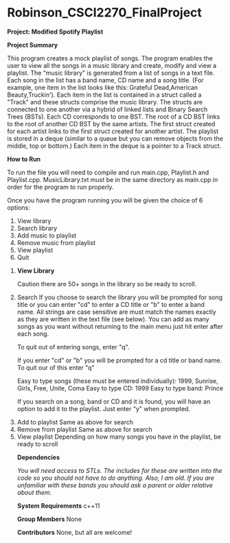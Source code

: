 # Robinson_CSCI2270_FinalProject

<b>Project: Modified Spotify Playlist</b>

<b>Project Summary</b>

This program creates a mock playlist of songs. The program enables the user to view all the songs in a music library and create, modify and view a playlist. The "music library" is generated from a list of songs in a text file. Each song in the list has a band name, CD name and a song title. (For example, one item in the list looks like this: Grateful Dead,American Beauty,Truckin'). Each item in the list is contained in a struct called a "Track" and these structs comprise the music library. The structs are connected to one another via a hybrid of linked lists and Binary Search Trees (BSTs). Each CD corresponds to one BST. The root of a CD BST links to the root of another CD BST by the same artists. The first struct created for each artist links to the first struct created for another artist. The playlist is stored in a deque (similar to a queue but you can remove objects from the middle, top or bottom.) Each item in the deque is a pointer to a Track struct. 

<b>How to Run</b>

To run the file you will need to compile and run main.cpp, Playlist.h and Playlist.cpp. MusicLibrary.txt must be in the same directory as main.cpp in order for the program to run properly. 

Once you have the program running you will be given the choice of 6 options:
<ol>
<li> View library
<li> Search library
<li> Add music to playlist
<li> Remove music from playlist
<li> View playlist
<li> Quit
</ol>


<ol>
<li><b>View Library</b>

Caution there are 50+ songs in the library so be ready to scroll.  

<li>Search
If you choose to search the library you will be prompted for song title or you can enter "cd" to enter a CD title or "b" to enter a band name. All strings are case sensitive are must match the names exactly as they are written in the text file (see below). You can add as many songs as you want without returning to the main menu just hit enter after each song. 

To quit out of entering songs, enter "q".  

If you enter "cd" or "b" you will be prompted for a cd title or band name.  To quit our of this enter "q"

Easy to type songs (these must be entered individually): 1999, Sunrise, Girls, Free, Unite, Coma
Easy to type CD: 1999
Easy to type band: Prince

If you search on a song, band or CD and it is found, you will have an option to add it to the playlist. Just enter "y" when prompted.

<li>Add to playlist
Same as above for search

<li>Remove from playlist
Same as above for search

<li>View playlist
Depending on how many songs you have in the playlist, be ready to scroll

<b>Dependencies</b>

<i>You will need access to STLs. The includes for these are written into the code so you should not have to do anything.</i>
<i>Also, I am old. If you are unfamiliar with these bands you should ask a parent or older relative about them.</i>

<b>System Requirements</b>
c++11

<b>Group Members</b>
None

<b>Contributors</b>
None, but all are welcome!
